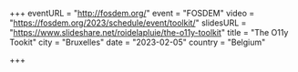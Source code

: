 +++
eventURL = "http://fosdem.org/"
event = "FOSDEM"
video = "https://fosdem.org/2023/schedule/event/toolkit/"
slidesURL = "https://www.slideshare.net/roidelapluie/the-o11y-toolkit"
title = "The O11y Tookit"
city = "Bruxelles"
date = "2023-02-05"
country = "Belgium"

+++

